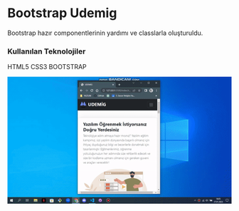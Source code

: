 <h1>Bootstrap Udemig</h1>
<p>Bootstrap hazır componentlerinin yardımı ve classlarla oluşturuldu.</p>
<h3>Kullanılan Teknolojiler </h3>
<P>HTML5 CSS3 BOOTSTRAP</P>

<img src="/img/onizleme.gif">